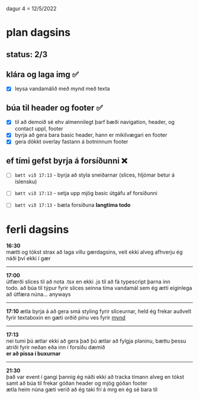 dagur 4 = 12/5/2022

# plan dagsins 
**status: 2/3**
---

## klára og laga img ✅
- [x] leysa vandamálið með mynd með texta

## búa til header og footer ✅
- [x] til að demoið sé ehv almennilegt þarf bæði navigation, header, og contact uppl, footer
- [x] byrja að gera bara basic header, hann er mikilvægari en footer
- [x] gera dökkt overlay fastann á botninnum footer

## ef tími gefst byrja á forsíðunni ❌
- [ ] ```bætt við 17:13``` - byrja að styla sneiðarnar (slices, hljómar betur á íslensku)
- [ ] ```bætt við 17:13``` - setja upp mjög basic útgáfu af forsíðunni
- [ ] ```bætt við 17:13``` - bæta forsíðuna **langtíma todo**


# ferli dagsins
**16:30**  
mætti og tókst strax að laga villu gærdagsins, veit ekki alveg afhverju ég náði því ekki í gær

---
**17:00**  
útfærði slices til að nota .tsx en ekki .js til að fá typescript þarna inn  
todo. að búa til týpur fyrir slices seinna tíma vandamál sem ég ætti eiginlega að útfæra núna... anyways

---
**17:10**
ætla byrja á að gera smá styling fyrir sliceurnar, held ég frekar auðvelt fyrir textaboxin en gæti orðið pínu ves fyrir [mynd](../slices/Mynd/index.tsx)

---
**17:13**  
nei tumi þú ætlar ekki að gera það þú ætlar að fylgja planinu, bættu þessu atriði fyrir neðan eða inn í forsíðu dæmið  
**er að pissa í buxurnar**

---
**21:30**  
það var event í gangi þannig ég náði ekki að tracka tímann alveg en tókst samt að búa til frekar góðan header og mjög góðan footer  
ætla heim núna gæti verið að ég taki frí á mrg en ég sé bara til